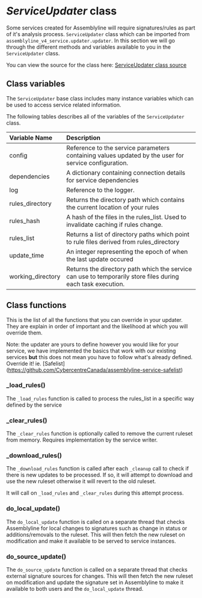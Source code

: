 # *ServiceUpdater* class
Some services created for Assemblyline will require signatures/rules as part of it's analysis process. `ServiceUpdater` class which can be imported from `assemblyline_v4_service.updater.updater`. In this section we will go through the different methods and variables available to you in the `ServiceUpdater` class.


You can view the source for the class here: [ServiceUpdater class source](https://github.com/CybercentreCanada/assemblyline-v4-service/blob/master/assemblyline_v4_service/updater/updater.py)

## Class variables
The `ServiceUpdater` base class includes many instance variables which can be used to access service related information.

The following tables describes all of the variables of the `ServiceUpdater` class.

| Variable Name | Description |
|:---|:---|
| config | Reference to the service parameters containing values updated by the user for service configuration. |
| dependencies | A dictionary containing connection details for service dependencies|
| log | Reference to the logger. |
| rules_directory | Returns the directory path which contains the current location of your rules |
| rules_hash | A hash of the files in the rules_list. Used to invalidate caching if rules change.|
| rules_list | Returns a list of directory paths which point to rule files derived from rules_directory|
| update_time | An integer representing the epoch of when the last update occured|
| working_directory | Returns the directory path which the service can use to temporarily store files during each task execution. |



## Class functions
This is the list of all the functions that you can override in your updater. They are explain in order of important and the likelihood at which you will override them.

Note: the updater are yours to define however you would like for your service, we have implemented the basics that work with our existing services **but** this does not mean you have to follow what's already defined. Override it!
ie. [Safelist] (https://github.com/CybercentreCanada/assemblyline-service-safelist)

### _load_rules()
The `_load_rules` function is called to process the rules_list in a specific way defined by the service

### _clear_rules()
The `_clear_rules` function is optionally called to remove the current ruleset from memory. Requires implementation by the service writer.

### _download_rules()
The `_download_rules` function is called after each `_cleanup` call to check if there is new updates to be processed. If so, it will attempt to download and use the new ruleset otherwise it will revert to the old ruleset.

It will call on `_load_rules` and `_clear_rules` during this attempt process.

### do_local_update()
The `do_local_update` function is called on a separate thread that checks Assemblyline for local changes to signatures such as change in status or additions/removals to the ruleset. This will then fetch the new ruleset on modification and make it available to be served to service instances.

### do_source_update()
The `do_source_update` function is called on a separate thread that checks external signature sources for changes. This will then fetch the new ruleset on modification and update the signature set in Assemblyline to make it available to both users and the `do_local_update` thread.
